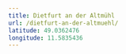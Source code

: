 ```yaml
---
title: Dietfurt an der Altmühl
url: /dietfurt-an-der-altmuehl/
latitude: 49.0362476
longitude: 11.5835436
---
```

